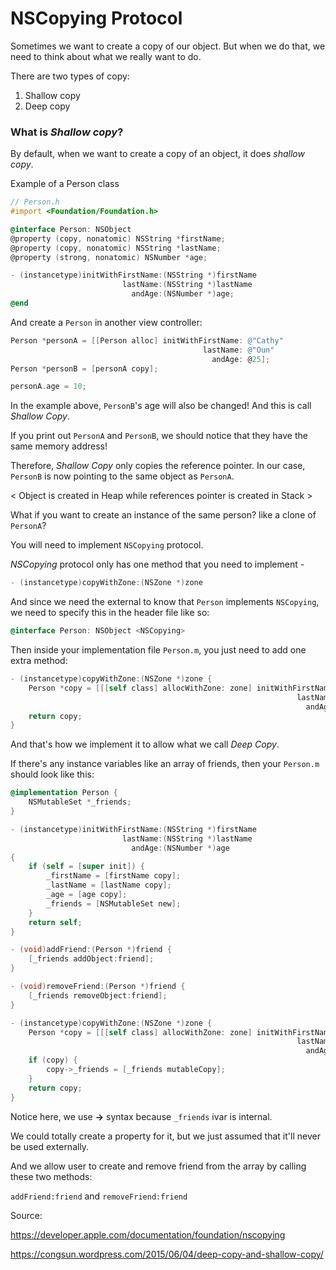 # NSCopying Protocol

Sometimes we want to create a copy of our object.
But when we do that, we need to think about what we really want to do.


There are two types of copy:

1. Shallow copy
2. Deep copy

### What is _Shallow copy_?

By default, when we want to create a copy of an object, it does _shallow copy_.

Example of a Person class

```objective-c
// Person.h
#import <Foundation/Foundation.h>

@interface Person: NSObject
@property (copy, nonatomic) NSString *firstName;
@property (copy, nonatomic) NSString *lastName;
@property (strong, nonatomic) NSNumber *age;

- (instancetype)initWithFirstName:(NSString *)firstName
                         lastName:(NSString *)lastName
                           andAge:(NSNumber *)age;
@end
```

And create a `Person` in another view controller:

```objective-c
Person *personA = [[Person alloc] initWithFirstName: @"Cathy"
                                           lastName: @"Oun"
                                             andAge: @25];
Person *personB = [personA copy];

personA.age = 10;
```

In the example above, `PersonB`'s age will also be changed!
And this is call _Shallow Copy_.

If you print out `PersonA` and `PersonB`, we should notice that they have the same memory address!

Therefore, _Shallow Copy_ only copies the reference pointer.
In our case, `PersonB` is now pointing to the same object as `PersonA`.

< Object is created in Heap while references pointer is created in Stack >

What if you want to create an instance of the same person? like a clone of `PersonA`?

You will need to implement `NSCopying` protocol.

_NSCopying_ protocol only has one method that you need to implement -

```objective-c
- (instancetype)copyWithZone:(NSZone *)zone
```

And since we need the external to know that `Person` implements `NSCopying`,
we need to specify this in the header file like so:

```objective-c
@interface Person: NSObject <NSCopying>
```

Then inside your implementation file `Person.m`, you just need to add one extra method:

```objective-c
- (instancetype)copyWithZone:(NSZone *)zone {
    Person *copy = [[[self class] allocWithZone: zone] initWithFirstName: _firstName
                                                                lastName: _lastName
                                                                  andAge: _age];
    return copy;                                                                  
}
```

And that's how we implement it to allow what we call _Deep Copy_.

If there's any instance variables like an array of friends, then your `Person.m` should look like this:

```objective-c
@implementation Person {
    NSMutableSet *_friends;
}

- (instancetype)initWithFirstName:(NSString *)firstName
                         lastName:(NSString *)lastName
                           andAge:(NSNumber *)age
{
    if (self = [super init]) {
        _firstName = [firstName copy];
        _lastName = [lastName copy];
        _age = [age copy];
        _friends = [NSMutableSet new];
    }
    return self;
}

- (void)addFriend:(Person *)friend {
    [_friends addObject:friend];
}

- (void)removeFriend:(Person *)friend {
    [_friends removeObject:friend];
}

- (instancetype)copyWithZone:(NSZone *)zone {
    Person *copy = [[[self class] allocWithZone: zone] initWithFirstName: _firstName
                                                                lastName: _lastName
                                                                  andAge: _age];
    if (copy) {
        copy->_friends = [_friends mutableCopy];
    }
    return copy;
}
```

Notice here, we use **->** syntax because `_friends` ivar is internal.

We could totally create a property for it, but we just assumed that it'll never
be used externally.

And we allow user to create and remove friend from the array
by calling these two methods:

`addFriend:friend` and `removeFriend:friend`




Source:

https://developer.apple.com/documentation/foundation/nscopying

https://congsun.wordpress.com/2015/06/04/deep-copy-and-shallow-copy/
